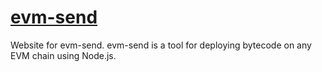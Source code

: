 # [evm-send](https://evmsend.com)
Website for evm-send. evm-send is a tool for deploying bytecode on any EVM chain using Node.js.